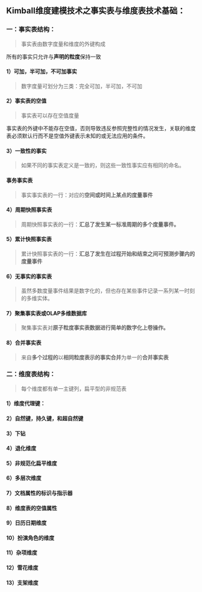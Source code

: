 ## Kimball维度建模技术之事实表与维度表技术基础：

### 一：事实表结构：

> 事实表由数字度量和维度的外键构成

所有的事实只允许与**声明的粒度**保持一致

#### 1）可加，半可加，不可加事实

> 数字度量可划分为三类：完全可加，半可加，不可加



#### 2）事实表的空值

> 事实表可以存在空值度量

事实表的外键中不能存在空值，否则导致违反参照完整性的情况发生，关联的维度表必须默认行而不是空值外键表示未知的或无法应用的条件。

#### 3）一致性的事实

> 如果不同的事实表定义是一致的，则这些一致性事实应有相同的命名。

#### 事务事实表

> 事实事实表的一行：对应的**空间或时间上某点的度量事件**

#### 4）周期快照事实表

> 周期快照事实表的一行：**汇总了发生某一标准周期的多个度量事件。**

#### 5）累计快照事实表

> 累计快照事实表的一行：**汇总了发生在过程开始和结束之间可预测步骤内的度量事件**

#### 6）无事实的事实表

> 虽然多数度量事件结果是数字化的，但也存在某些事件记录一系列某一时刻的多维实体。

#### 7）聚集事实表或OLAP多维数据库

> 聚集事实表对**原子粒度事实表数据进行简单的数字化上卷操作。**

#### 8）合并事实表

> 来自**多个过程的**以**相同粒度表示的事实合并**为单一的**合并事实表**

### 二：维度表结构：

> 每个维度都有单一主键列，扁平型的非规范表

#### 1）维度代理键：

 

#### 2）自然键，持久键，和超自然键

#### 3）下钻

#### 4）退化维度

#### 5）非规范化扁平维度

#### 6）多层次维度

#### 7）文档属性的标识与指示器

#### 8）维度表的空值属性

#### 9）日历日期维度

#### 10）扮演角色的维度

#### 11）杂项维度

#### 12）雪花维度

#### 13）支架维度

